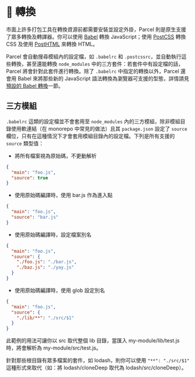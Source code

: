# 🐠 轉換

市面上許多打包工具在轉換資源前都需要安裝並設定外掛，Parcel 則是原生支援了眾多轉換及轉譯器。你可以使用 [Babel](https://babeljs.io) 轉換 JavaScript；使用 [PostCSS](http://postcss.org) 轉換 CSS 及使用 [PostHTML](https://github.com/posthtml/posthtml) 來轉換 HTML。

Parcel 會自動搜尋模組內的設定檔，如 `.babelrc` 和 `.postcssrc`，並自動執行這些轉換，甚至還能轉換 `node_modules` 中的三方套件：若套件中有設定檔的話，Parcel 將會針對此套件進行轉換。除了 `.babelrc` 中指定的轉換以外，Parcel 還會用 Babel 來將那些新的 JavaScript 語法轉換為瀏覽器可支援的型態，詳情請見[預設的 Babel 轉換](javascript.html#預設的-babel-轉換)一節。

## 三方模組

`.babelrc` 這類的設定檔並不會套用至 `node_modules` 內的三方模組，除非模組目錄使用軟連結（在 monorepo 中常見的做法）且其 `package.json` 設定了 `source` 欄位，只有在這種情況下才會套用模組目錄內的設定檔。下列是所有支援的 `source` 類型值：

- 將所有檔案視為原始碼，不更動解析

```json
{
  "main": "foo.js",
  "source": true
}
```

- 使用原始碼編譯時，使用 bar.js 作為進入點

```json
{
  "main": "foo.js",
  "source": "bar.js"
}
```

- 使用原始碼編譯時，設定檔案別名

```json
{
  "main": "foo.js",
  "source": {
    "./foo.js": "./bar.js",
    "./baz.js": "./yay.js"
  }
}
```

- 使用原始碼編譯時，使用 glob 設定別名

```json
{
  "main": "foo.js",
  "source": {
    "./lib/**": "./src/$1"
  }
}
```

此範例的用法可讓你以 src 取代整個 lib 目錄，當匯入 my-module/lib/test.js 時，將會解析為 my-module/src/test.js。

針對那些根目錄有眾多檔案的套件，如 lodash，則你可以使用 `"**": "./src/$1"` 這種形式來取代（如：將 lodash/cloneDeep 取代為 lodash/src/cloneDeep）。
